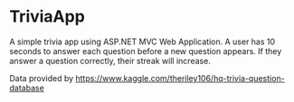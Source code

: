 # TriviaApp

A simple trivia app using ASP.NET MVC Web Application. A user has 10 seconds to answer each question before a new question appears. 
If they answer a question correctly, their streak will increase.

Data provided by https://www.kaggle.com/theriley106/hq-trivia-question-database
